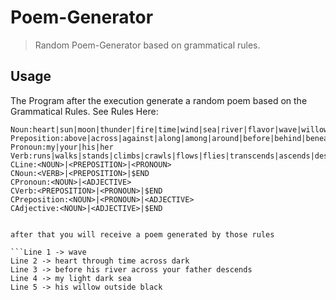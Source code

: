 # Poem-Generator
>Random Poem-Generator based on grammatical rules.

## Usage

The Program after the execution generate a random poem based on the Grammatical Rules. See Rules Here:
```Adjective:black|white|dark|light|bright|murky|muddy|clear
Noun:heart|sun|moon|thunder|fire|time|wind|sea|river|flavor|wave|willow|rain|tree|flower|field|meadow|pasture|harvest|water|father|mother|brother|sister
Preposition:above|across|against|along|among|around|before|behind|beneath|beside|between|beyond|during|inside|onto|outside|under|underneath|upon|with|without|through
Pronoun:my|your|his|her
Verb:runs|walks|stands|climbs|crawls|flows|flies|transcends|ascends|descends|sinks
CLine:<NOUN>|<PREPOSITION>|<PRONOUN>
CNoun:<VERB>|<PREPOSITION>|$END
CPronoun:<NOUN>|<ADJECTIVE>
CVerb:<PREPOSITION>|<PRONOUN>|$END
CPreposition:<NOUN>|<PRONOUN>|<ADJECTIVE>
CAdjective:<NOUN>|<ADJECTIVE>|$END


after that you will receive a poem generated by those rules

```Line 1 -> wave 
Line 2 -> heart through time across dark 
Line 3 -> before his river across your father descends 
Line 4 -> my light dark sea 
Line 5 -> his willow outside black 
